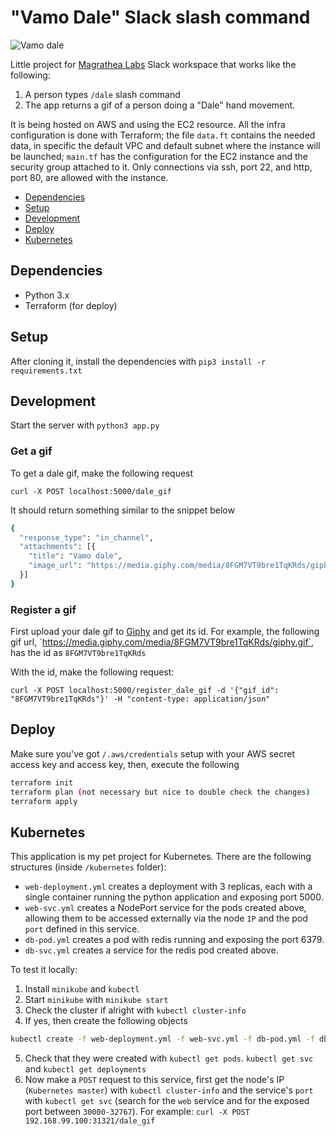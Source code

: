 # "Vamo Dale" Slack slash command

![Vamo dale](https://media.giphy.com/media/5bd09I7JVypLQdxERF/giphy.gif)

Little project for [Magrathea Labs](http://magrathealabs.com) Slack workspace that works like the following:
 1) A person types `/dale` slash command
 2) The app returns a gif of a person doing a "Dale" hand movement.

It is being hosted on AWS and using the EC2 resource. All the infra configuration is done with Terraform; the file `data.ft` contains the needed data, in specific the default VPC and default subnet where the instance will be launched; `main.tf` has the configuration for the EC2 instance and the security group attached to it. Only connections via ssh, port 22, and http, port 80, are allowed with the instance.

- [Dependencies](#deṕendencies)
- [Setup](#setup)
- [Development](#development)
- [Deploy](#deploy)
- [Kubernetes](#kubernetes)

## Dependencies

- Python 3.x
- Terraform (for deploy)

## Setup

After cloning it, install the dependencies with `pip3 install -r requirements.txt`

## Development

Start the server with `python3 app.py`

### Get a gif

To get a dale gif, make the following request

`curl -X POST localhost:5000/dale_gif`

It should return something similar to the snippet below

```sh
{
  "response_type": "in_channel",
  "attachments": [{
    "title": "Vamo dale",
    "image_url": "https://media.giphy.com/media/8FGM7VT9bre1TqKRds/giphy.gif"
  }]
}
```
### Register a gif

First upload your dale gif to [Giphy](https://giphy.com/) and get its id. For example, the following gif url, ´https://media.giphy.com/media/8FGM7VT9bre1TqKRds/giphy.gif`, has the id as `8FGM7VT9bre1TqKRds`

With the id, make the following request:

`curl -X POST localhost:5000/register_dale_gif -d '{"gif_id": "8FGM7VT9bre1TqKRds"}' -H "content-type: application/json"`

## Deploy

Make sure you've got `/.aws/credentials` setup with your AWS secret access key and access key, then, execute the following

```sh
terraform init
terraform plan (not necessary but nice to double check the changes)
terraform apply
```

## Kubernetes

This application is my pet project for Kubernetes. There are the following structures (inside `/kubernetes` folder):

- `web-deployment.yml` creates a deployment with 3 replicas, each with a single container running the python application and exposing port 5000.
- `web-svc.yml` creates a NodePort service for the pods created above, allowing them to be accessed externally via the node `IP` and the pod `port` defined in this service.
- `db-pod.yml` creates a pod with redis running and exposing the port 6379.
- `db-svc.yml` creates a service for the redis pod created above.

To test it locally:
  1) Install `minikube` and `kubectl`
  2) Start `minikube` with `minikube start`
  3) Check the cluster if alright with `kubectl cluster-info`
  4) If yes, then create the following objects
  ```sh
  kubectl create -f web-deployment.yml -f web-svc.yml -f db-pod.yml -f db-svc.yml
  ```
  5) Check that they were created with `kubectl get pods`. `kubectl get svc` and `kubectl get deployments`
  6) Now make a `POST` request to this service, first get the node's IP (`Kubernetes master`) with `kubectl cluster-info` and the service's `port` with `kubectl get svc` (search for the `web` service and for the exposed port between `30000-32767`). For example: `curl -X POST 192.168.99.100:31321/dale_gif`
